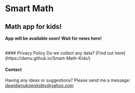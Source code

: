 # Smart Math
## Math app for kids!

<b>App will be available soon! Wait for news here!</b>

<br>
#### Privacy Policy
Do we collect any data? [Find out here](https://dwnu.github.io/Smart-Math-Kids/)

#### Contact
Having any ideas or suggestions? Please send me a message: <dawidwnukowskidev@yahoo.com>
